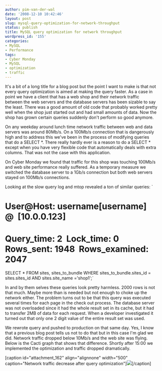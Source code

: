 ```yaml
---
author: pim-van-der-wal
date: '2008-12-10 10:42:46'
layout: post
slug: mysql-query-optimization-for-network-throughput
status: publish
title: MySQL query optimization for network throughput
wordpress_id: '155'
categories:
- MySQL
- Performance
tags:
- Cyber Monday
- MySQL
- optimization
- traffic
---
```


It's a bit of a long title for a blog post but the point I want to make is that not every query optimization is aimed at making the query faster. As a case in point we have a client that has a web shop and their network traffic between the web servers and the database servers has been sizable to say the least. There was a good amount of old code that probably worked pretty well when the shop just started out and had small amounts of data. Now the shop has grown certain queries suddenly don't perform so good anymore.

On any weekday around lunch time network traffic between web and data servers was around 80Mb/s. On a 100Mb/s connection that is dangerously high and to address this we've been in the process of modifying queries that do a SELECT *. There really hardly ever is a reason to do a SELECT * except when you have very flexible code that automatically deals with extra columns. That was not the case with this application.

On Cyber Monday we found that traffic for this shop was touching 100Mb/s and web site performance really suffered. As a temporary measure we switched the database server to a 1Gb/s connection but both web servers stayed on 100Mb/s connections.

Looking at the slow query log and mtop revealed a ton of similar queries:
`
# User@Host: username[username] @  [10.0.0.123]
# Query_time: 2  Lock_time: 0  Rows_sent: 1948  Rows_examined: 2047
SELECT * FROM sites, sites_to_bundle WHERE sites_to_bundle.sites_id = sites.sites_id AND sites.site_name ='shop1';`

In and by them selves these queries look pretty harmless. 2000 rows is not that much. Maybe more than is needed but not enough to choke up the network either. The problem turns out to be that this query was executed several times for each page in the check out process. The database server was not overloaded since it had the whole result set in its cache, but it had to transfer 2MB of data for each request. When a developer investigated it turned out that only one 2 digit value of the entire result set was used.

We rewrote query and pushed to production on that same day. Yes, I know that a previous blog post tells us not to do that but in this case I'm glad we did. Network traffic dropped below 10Mb/s and the web site was flying. Below is the Cacti graph that shows that difference. Shortly after 15:00 we implemented the optimization and traffic dropped dramatically.

[caption id="attachment_162" align="alignnone" width="500" caption="Network traffic decrease after query optimization"][![](http://linuxsysadminblog.com/images/2008/12/network_traffic_improvement.png)](http://linuxsysadminblog.com/images/2008/12/network_traffic_improvement.png)[/caption] 

